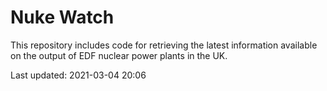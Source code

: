 # Nuke Watch

This repository includes code for retrieving the latest information available on the output of EDF nuclear power plants in the UK.

Last updated: 2021-03-04 20:06